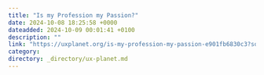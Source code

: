 ```yaml
---
title: "Is my Profession my Passion?"
date: 2024-10-08 18:25:58 +0000
dateadded: 2024-10-09 00:01:41 +0100
description: ""
link: "https://uxplanet.org/is-my-profession-my-passion-e901fb6830c3?source=rss----819cc2aaeee0---4"
category:
directory: _directory/ux-planet.md
---
```

